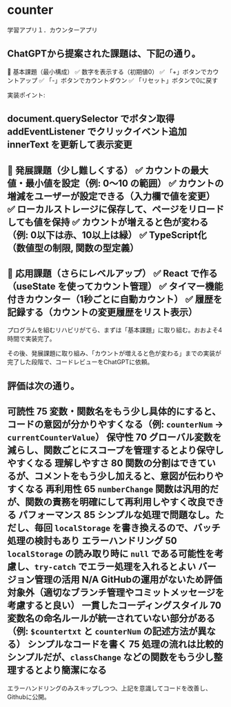 # counter
学習アプリ１．カウンターアプリ

ChatGPTから提案された課題は、下記の通り。
-----------------------------
📝 基本課題（最小構成）
✅ 数字を表示する（初期値0）
✅ 「+」ボタンでカウントアップ
✅ 「-」ボタンでカウントダウン
✅ 「リセット」ボタンで0に戻す

実装ポイント:

document.querySelector でボタン取得
addEventListener でクリックイベント追加
innerText を更新して表示変更
-----------------------------
🚀 発展課題（少し難しくする）
✅ カウントの最大値・最小値を設定（例: 0～10 の範囲）
✅ カウントの増減をユーザーが設定できる（入力欄で値を変更）
✅ ローカルストレージに保存して、ページをリロードしても値を保持
✅ カウントが増えると色が変わる（例: 0以下は赤、10以上は緑）
✅ TypeScript化（数値型の制限, 関数の型定義）
-----------------------------
🌟 応用課題（さらにレベルアップ）
✅ React で作る（useState を使ってカウント管理）
✅ タイマー機能付きカウンター（1秒ごとに自動カウント）
✅ 履歴を記録する（カウントの変更履歴をリスト表示）
-----------------------------


プログラムを組むリハビリがてら、まずは「基本課題」に取り組む。おおよそ4時間で実装完了。

その後、発展課題に取り組み、「カウントが増えると色が変わる」までの実装が完了した段階で、コードレビューをChatGPTに依頼。

評価は次の通り。
-----------------------------
可読性	75	変数・関数名をもう少し具体的にすると、コードの意図が分かりやすくなる（例: `counterNum` → `currentCounterValue`）
保守性	70	グローバル変数を減らし、関数ごとにスコープを管理するとより保守しやすくなる
理解しやすさ	80	関数の分割はできているが、コメントをもう少し加えると、意図が伝わりやすくなる
再利用性	65	`numberChange` 関数は汎用的だが、関数の責務を明確にして再利用しやすく改良できる
パフォーマンス	85	シンプルな処理で問題なし。ただし、毎回 `localStorage` を書き換えるので、バッチ処理の検討もあり
エラーハンドリング	50	`localStorage` の読み取り時に `null` である可能性を考慮し、`try-catch` でエラー処理を入れるとよい
バージョン管理の活用	N/A	GitHubの運用がないため評価対象外（適切なブランチ管理やコミットメッセージを考慮すると良い）
一貫したコーディングスタイル	70	変数名の命名ルールが統一されていない部分がある（例: `$countertxt` と `counterNum` の記述方法が異なる）
シンプルなコードを書く	75	処理の流れは比較的シンプルだが、`classChange` などの関数をもう少し整理するとより簡潔になる
-----------------------------
エラーハンドリングのみスキップしつつ、上記を意識してコードを改善し、Githubに公開。